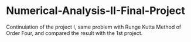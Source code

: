 # Numerical-Analysis-II-Final-Project
Continuiation of the project I, same problem with Runge Kutta Method of Order Four, and compared the result with the 1st project.
